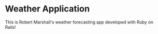 # Weather Application

This is Robert Marshall's weather forecasting app developed with Ruby on Rails!

